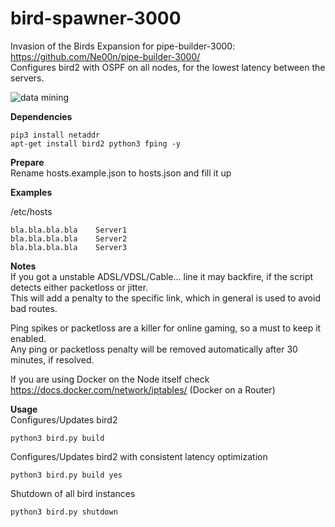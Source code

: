 # bird-spawner-3000

Invasion of the Birds Expansion for pipe-builder-3000: https://github.com/Ne00n/pipe-builder-3000/ </br>
Configures bird2 with OSPF on all nodes, for the lowest latency between the servers.

![data mining](https://i.pinimg.com/originals/48/9d/34/489d348abbc913f65f3637ab1f00ec73.gif)

**Dependencies**<br />
```
pip3 install netaddr
apt-get install bird2 python3 fping -y
```

**Prepare**<br />
Rename hosts.example.json to hosts.json and fill it up

**Examples**<br />

/etc/hosts<br />
```
bla.bla.bla.bla    Server1
bla.bla.bla.bla    Server2
bla.bla.bla.bla    Server3
```

**Notes**<br>
If you got a unstable ADSL/VDSL/Cable... line it may backfire, if the script detects either packetloss or jitter.<br>
This will add a penalty to the specific link, which in general is used to avoid bad routes.<br>

Ping spikes or packetloss are a killer for online gaming, so a must to keep it enabled.<br>
Any ping or packetloss penalty will be removed automatically after 30 minutes, if resolved. <br>

If you are using Docker on the Node itself check https://docs.docker.com/network/iptables/ (Docker on a Router)

**Usage**<br />
Configures/Updates bird2
```
python3 bird.py build
```
Configures/Updates bird2 with consistent latency optimization
```
python3 bird.py build yes
```
Shutdown of all bird instances
```
python3 bird.py shutdown
```
